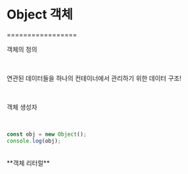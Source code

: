 # Object 객체

=================
<br/>

객체의 정의

<br/>

연관된 데이터들을 하나의 컨테이너에서 관리하기 위한 데이터 구조!

<br/>

객체 생성자

<br/>

```javascript
const obj = new Object();
console.log(obj);
```

<br/>
**객체 리터럴**

